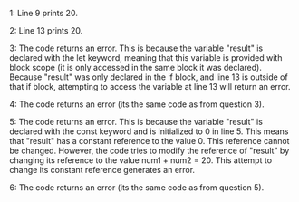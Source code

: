 1: Line 9 prints 20. 

2: Line 13 prints 20.

3: The code returns an error. This is because the variable "result" is declared with the let keyword, meaning that this variable is provided with block scope (it is only accessed in the same block it was declared). Because "result" was only declared in the if block, and line 13 is outside of that if block, attempting to access the variable at line 13 will return an error.

4: The code returns an error (its the same code as from question 3).

5: The code returns an error. This is because the variable "result" is declared with the const keyword and is initialized to 0 in line 5. This means that "result" has a constant reference to the value 0. This reference cannot be changed. However, the code tries to modify the reference of "result" by changing its reference to the value num1 + num2 = 20. This attempt to change its constant reference generates an error.

6: The code returns an error (its the same code as from question 5). 